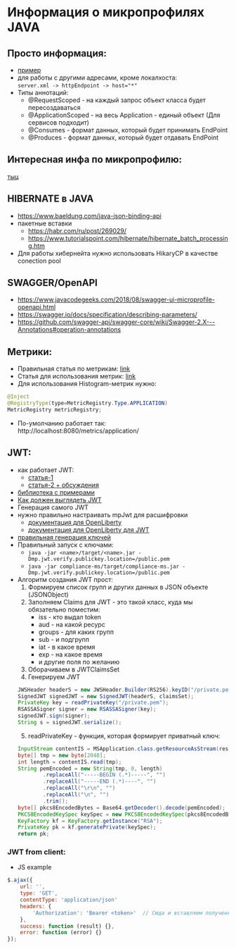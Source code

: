 # Информация о микропрофилях JAVA  

## Просто информация:  
- [пример](https://www.codeflow.site/ru/article/eclipse-microprofile)
- для работы с другими адресами, кроме локалхоста:  
```server.xml -> httpEndpoint -> host="*"```
- Типы аннотаций:  
	- @RequestScoped -  на каждый запрос объект класса будет пересоздаваться 
	- @ApplicationScoped - на весь Application - единый объект (Для сервисов подходит)
	- @Consumes - формат данных, который будет принимать EndPoint
	- @Produces - формат данных, который будет отдавать EndPoint
	
## Интересная инфа по микропрофилю:  
[тыц](https://openliberty.io/blog/2018/09/19/get-more-metrics-microprofile20.html)


## HIBERNATE в JAVA
- https://www.baeldung.com/java-json-binding-api
- пакетные вставки  
	- https://habr.com/ru/post/269029/  
	- https://www.tutorialspoint.com/hibernate/hibernate_batch_processing.htm  
- Для работы хибернейта нужно использовать HikaryCP в качестве conection pool


## SWAGGER/OpenAPI
- https://www.javacodegeeks.com/2018/08/swagger-ui-microprofile-openapi.html
- https://swagger.io/docs/specification/describing-parameters/
- https://github.com/swagger-api/swagger-core/wiki/Swagger-2.X---Annotations#operation-annotations  


## Метрики:
- Правильная статья по метрикам: [link](https://dzone.com/articles/get-more-metrics-from-your-apps-with-microprofile)
- Статья для использования метрик: [link](https://www.tomitribe.com/blog/getting-started-with-microprofile-metrics/)
- Для использования Histogram-метрик нужно:   
```java
@Inject
@RegistryType(type=MetricRegistry.Type.APPLICATION)
MetricRegistry metricRegistry; 
```
- По-умолчанию работает так: http://localhost:8080/metrics/application/<MetricName>


## JWT:
- как работает JWT:	
	- [статья-1](https://ru.wikipedia.org/wiki/JSON_Web_Token)
	- [статья-2 + обсуждения](https://gist.github.com/zmts/802dc9c3510d79fd40f9dc38a12bccfc)
- [библиотека с примерами](https://connect2id.com/products/nimbus-jose-jwt)
- [Как должен выглядеть JWT](https://www.eclipse.org/community/eclipse_newsletter/2017/september/article2.php)  
- Генерация самого JWT 
- нужно правильно настраивать mpJwt для расшифровки  
	- [документация для OpenLiberty](https://www.ibm.com/support/knowledgecenter/en/was_beta_liberty/com.ibm.websphere.wlp.nd.multiplatform.doc/ae/twlp_sec_json.html)
	- [документация для OpenLiberty для JWT](https://www.ibm.com/support/knowledgecenter/en/SSEQTP_liberty/com.ibm.websphere.wlp.doc/ae/twlp_sec_config_jwt_sso.html)
- [правильная генерация ключей](https://en.wikibooks.org/wiki/Cryptography/Generate_a_keypair_using_OpenSSL)
- Правильный запуск с ключами:
	- ``` java -jar <name>/target/<name>.jar -Dmp.jwt.verify.publickey.location=/public.pem ```
	- ``` java -jar compliance-ms/target/compliance-ms.jar -Dmp.jwt.verify.publickey.location=/public.pem ```
- Алгоритм создания JWT прост:  
	1. Формируем список групп и других данных в JSON объекте (JSONObject)
	2. Заполняем Claims для JWT - это такой класс, куда мы обязательно поместим: 
		- iss - кто выдал token
		- aud - на какой ресурс
		- groups - для каких групп 
		- sub - и подгрупп 
		- iat - в какое время
		- exp - на какое время
		- и другие поля по желанию 
	3. Оборачиваем в JWTClaimsSet
	4. Генерируем JWT
	```java
	JWSHeader headerS = new JWSHeader.Builder(RS256).keyID("/private.pem").type(JWT).build();
	SignedJWT signedJWT = new SignedJWT(headerS, claimsSet);
	PrivateKey key = readPrivateKey("/private.pem");
	RSASSASigner signer = new RSASSASigner(key);
	signedJWT.sign(signer);
	String s = signedJWT.serialize();
	```
	5. readPrivateKey - функция, которая формирует приватный ключ:  
	```java
	InputStream contentIS = MSApplication.class.getResourceAsStream(resourceName);
	byte[] tmp = new byte[2048];
	int length = contentIS.read(tmp);
	String pemEncoded = new String(tmp, 0, length)
			.replaceAll("-----BEGIN (.*)-----", "")
			.replaceAll("-----END (.*)----", "")
			.replaceAll("\r\n", "")
			.replaceAll("\n", "")
			.trim();
	byte[] pkcs8EncodedBytes = Base64.getDecoder().decode(pemEncoded);
	PKCS8EncodedKeySpec keySpec = new PKCS8EncodedKeySpec(pkcs8EncodedBytes);
	KeyFactory kf = KeyFactory.getInstance("RSA");
	PrivateKey pk = kf.generatePrivate(keySpec);
	return pk;
	```

### JWT from client:
- JS example
```js
$.ajax({
	url: '',
	type: 'GET',
	contentType: 'application/json'
	headers: {
		'Authorization': 'Bearer <token>'  // Сюда и вставляем полученный JWT токен
	},
	success: function (result) {},
	error: function (error) {}
});
```


